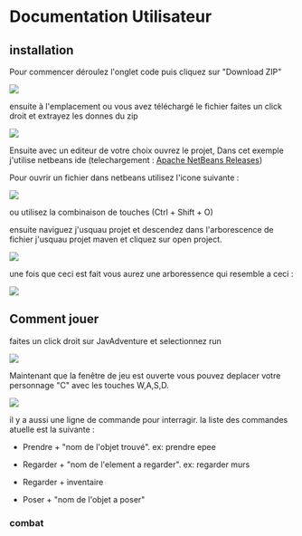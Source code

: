 # Documentation Utilisateur

## installation

Pour commencer déroulez l'onglet code puis cliquez sur "Download ZIP"

![](C:\Users\schwandern\AppData\Roaming\marktext\images\2024-05-27-15-36-41-image.png)

ensuite à l'emplacement ou vous avez téléchargé le fichier faites un click droit et extrayez les donnes du zip

![](C:\Users\schwandern\AppData\Roaming\marktext\images\2024-05-27-15-41-04-image.png)

Ensuite avec un editeur de votre choix ouvrez le projet, Dans cet exemple j'utilise netbeans ide (telechargement : [Apache NetBeans Releases](https://netbeans.apache.org/front/main/download/))

Pour ouvrir un fichier dans netbeans utilisez l'icone suivante : 

![](C:\Users\schwandern\AppData\Roaming\marktext\images\2024-05-27-15-47-31-image.png)

ou utilisez la combinaison de touches (Ctrl + Shift + O)

ensuite naviguez j'usquau projet et descendez dans l'arborescence de fichier j'usquau projet maven et cliquez sur open project.

![](C:\Users\schwandern\AppData\Roaming\marktext\images\2024-05-27-15-49-50-image.png)

une fois que ceci est fait vous aurez une arboressence qui resemble a ceci : 

![](C:\Users\schwandern\AppData\Roaming\marktext\images\2024-05-27-15-51-52-image.png)

## Comment jouer

faites un click droit sur JavAdventure et selectionnez run

![](C:\Users\schwandern\AppData\Roaming\marktext\images\2024-05-27-15-52-50-image.png)

Maintenant que la fenêtre de jeu est ouverte vous pouvez deplacer votre personnage "C" avec les touches W,A,S,D. 

![](C:\Users\schwandern\AppData\Roaming\marktext\images\2024-05-27-16-02-01-image.png)

il y a aussi une ligne de commande pour interragir. la liste des commandes atuelle est la suivante : 

- Prendre + "nom de l'objet trouvé". ex: prendre epee

- Regarder + "nom de l'element a regarder". ex: regarder murs

- Regarder + inventaire

- Poser + "nom de l'objet a poser"

### combat
